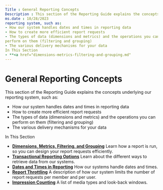 ```yaml
---
Title : General Reporting Concepts
Description : This section of the Reporting Guide explains the concepts underlying our
ms.date : 10/28/2023
reporting system, such as:
- How our system handles dates and times in reporting data
- How to create more efficient report requests
- The types of data (dimensions and metrics) and the operations you can
perform on them (filtering and grouping)
- The various delivery mechanisms for your data
In This Section
- **<a href="dimensions-metrics-filtering-and-grouping.md"
---
```



# General Reporting Concepts





This section of the Reporting Guide explains the concepts underlying our
reporting system, such as:

- How our system handles dates and times in reporting data
- How to create more efficient report requests
- The types of data (dimensions and metrics) and the operations you can
  perform on them (filtering and grouping)
- The various delivery mechanisms for your data

In This Section

- **<a href="dimensions-metrics-filtering-and-grouping.md"
  class="xref">Dimensions, Metrics, Filtering, and Grouping</a>** Learn
  how a report is run, so you can design your report requests
  efficiently.
- **<a href="transactional-reporting-options.md"
  class="xref">Transactional Reporting Options</a>** Learn about the
  different ways to retrieve data from our systems.
- **<a href="dates-and-times-in-reporting.md" class="xref">Dates and Times
  in Reporting</a>** How our systems handle dates and times.
- **<a href="report-throttling.md" class="xref">Report Throttling</a>**
  A description of how our system limits the number of report requests
  per member and per user.
- **<a href="impression-counting.md" class="xref">Impression Counting</a>**
  A list of media types and look-back windows.






